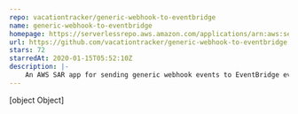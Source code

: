 ```yaml
---
repo: vacationtracker/generic-webhook-to-eventbridge
name: generic-webhook-to-eventbridge
homepage: https://serverlessrepo.aws.amazon.com/applications/arn:aws:serverlessrepo:us-east-1:721177882564:applications~generic-webhook-to-eventbridge
url: https://github.com/vacationtracker/generic-webhook-to-eventbridge
stars: 72
starredAt: 2020-01-15T05:52:10Z
description: |-
    An AWS SAR app for sending generic webhook events to EventBridge event bus
---
```


[object Object]
